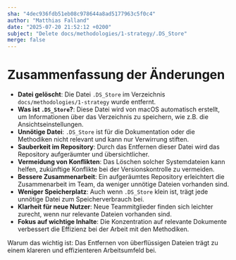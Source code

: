 ```yaml
---
sha: "4dec936fdb51eb08c978644a8ad5177963c5f0c4"
author: "Matthias Falland"
date: "2025-07-20 21:52:12 +0200"
subject: "Delete docs/methodologies/1-strategy/.DS_Store"
merge: false
---
```


# Zusammenfassung der Änderungen

- **Datei gelöscht**: Die Datei `.DS_Store` im Verzeichnis `docs/methodologies/1-strategy` wurde entfernt.
- **Was ist `.DS_Store`?**: Diese Datei wird von macOS automatisch erstellt, um Informationen über das Verzeichnis zu speichern, wie z.B. die Ansichtseinstellungen.
- **Unnötige Datei**: `.DS_Store` ist für die Dokumentation oder die Methodiken nicht relevant und kann nur Verwirrung stiften.
- **Sauberkeit im Repository**: Durch das Entfernen dieser Datei wird das Repository aufgeräumter und übersichtlicher.
- **Vermeidung von Konflikten**: Das Löschen solcher Systemdateien kann helfen, zukünftige Konflikte bei der Versionskontrolle zu vermeiden.
- **Bessere Zusammenarbeit**: Ein aufgeräumtes Repository erleichtert die Zusammenarbeit im Team, da weniger unnötige Dateien vorhanden sind.
- **Weniger Speicherplatz**: Auch wenn `.DS_Store` klein ist, trägt jede unnötige Datei zum Speicherverbrauch bei.
- **Klarheit für neue Nutzer**: Neue Teammitglieder finden sich leichter zurecht, wenn nur relevante Dateien vorhanden sind.
- **Fokus auf wichtige Inhalte**: Die Konzentration auf relevante Dokumente verbessert die Effizienz bei der Arbeit mit den Methodiken.

Warum das wichtig ist: Das Entfernen von überflüssigen Dateien trägt zu einem klareren und effizienteren Arbeitsumfeld bei.

